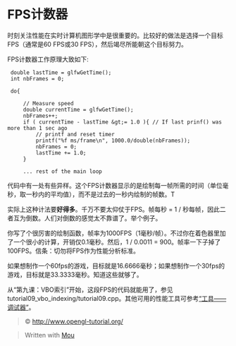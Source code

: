 FPS计数器
===
时刻关注性能在实时计算机图形学中是很重要的。比较好的做法是选择一个目标FPS（通常是60 FPS或30 FPS），然后竭尽所能朝这个目标努力。

FPS计数器工作原理大致如下:

```
 double lastTime = glfwGetTime();
 int nbFrames = 0;

 do{
 
     // Measure speed
     double currentTime = glfwGetTime();
     nbFrames++;
     if ( currentTime - lastTime &gt;= 1.0 ){ // If last prinf() was more than 1 sec ago
         // printf and reset timer
         printf("%f ms/frame\n", 1000.0/double(nbFrames));
         nbFrames = 0;
         lastTime += 1.0;
     }

     ... rest of the main loop
```

代码中有一处有些异样。这个FPS计数器显示的是绘制每一帧所需的时间（单位毫秒，取一秒内的平均值），而不是过去的一秒内绘制的帧数。T

实际上这种计法要**好得多**。千万不要太仰仗于FPS。帧每秒 = 1 / 秒每帧，因此二者互为倒数。人们对倒数的感觉太不靠谱了。举个例子。

你写了个很厉害的绘制函数，帧率为1000FPS（1毫秒/帧）。不过你在着色器里加了一个很小的计算，开销仅0.1毫秒。然后，1 / 0.0011 = 900。帧率一下子掉了100FPS。信条：切勿将FPS作为性能分析标准。

如果想制作一个60fps的游戏，目标就是16.6666毫秒；如果想制作一个30fps的游戏，目标就是33.3333毫秒。知道这些就够了。

从“第九课：VBO索引”开始，这段FPS的代码就能用了，参见tutorial09_vbo_indexing/tutorial09.cpp。其他可用的性能工具可参考[“工具——调试器”](http://www.opengl-tutorial.org/miscellaneous/useful-tools-links/#header-4)。 

> &copy; http://www.opengl-tutorial.org/

> Written with [Mou](http://25.io/mou/)